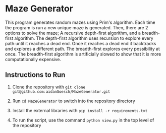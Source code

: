 ﻿# Maze Generator
This program generates random mazes using Prim's algorithm. Each time the program is run a new unique maze is generated. Then, there are 2 options to solve the maze; A recursive depth-first algorithm, and a breadth-first algorithm. The depth-first algorithm uses recursion to explore every path until it reaches a dead end. Once it reaches a dead end it backtracks and explores a different path. The breadth-first explores every possibility at once. The breadth-first algorithm is artificially slowed to show that it is more computationally expensive.

## Instructions to Run
1. Clone the repository with `git clone git@github.com:aidanGoesch/MazeGenerator.git`

2. Run `cd MazeGenerator` to switch into the repository directory

3. Install the external libraries with `pip install -r requirements.txt`

4. To run the script, use the command `python view.py` in the top level of the repository 
